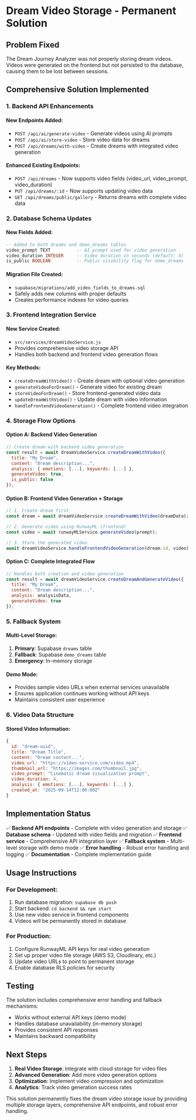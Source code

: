 # Dream Video Storage - Permanent Solution

## Problem Fixed
The Dream Journey Analyzer was not properly storing dream videos. Videos were generated on the frontend but not persisted to the database, causing them to be lost between sessions.

## Comprehensive Solution Implemented

### 1. Backend API Enhancements

#### New Endpoints Added:
- `POST /api/ai/generate-video` - Generate videos using AI prompts
- `POST /api/ai/store-video` - Store video data for dreams
- `POST /api/dreams/with-video` - Create dreams with integrated video generation

#### Enhanced Existing Endpoints:
- `POST /api/dreams` - Now supports video fields (video_url, video_prompt, video_duration)
- `PUT /api/dreams/:id` - Now supports updating video data
- `GET /api/dreams/public/gallery` - Returns dreams with complete video data

### 2. Database Schema Updates

#### New Fields Added:
```sql
-- Added to both dreams and demo_dreams tables
video_prompt TEXT          -- AI prompt used for video generation
video_duration INTEGER     -- Video duration in seconds (default: 4)
is_public BOOLEAN          -- Public visibility flag for demo_dreams
```

#### Migration File Created:
- `supabase/migrations/add_video_fields_to_dreams.sql`
- Safely adds new columns with proper defaults
- Creates performance indexes for video queries

### 3. Frontend Integration Service

#### New Service Created:
- `src/services/dreamVideoService.js`
- Provides comprehensive video storage API
- Handles both backend and frontend video generation flows

#### Key Methods:
- `createDreamWithVideo()` - Create dream with optional video generation
- `generateVideoForDream()` - Generate video for existing dream
- `storeVideoForDream()` - Store frontend-generated video data
- `updateDreamWithVideo()` - Update dream with video information
- `handleFrontendVideoGeneration()` - Complete frontend video integration

### 4. Storage Flow Options

#### Option A: Backend Video Generation
```javascript
// Create dream with backend video generation
const result = await dreamVideoService.createDreamWithVideo({
  title: "My Dream",
  content: "Dream description...",
  analysis: { emotions: [...], keywords: [...] },
  generateVideo: true,
  is_public: false
});
```

#### Option B: Frontend Video Generation + Storage
```javascript
// 1. Create dream first
const dream = await dreamVideoService.createDreamWithVideo(dreamData);

// 2. Generate video using RunwayML (frontend)
const video = await runwayMLService.generateVideo(prompt);

// 3. Store the generated video
await dreamVideoService.handleFrontendVideoGeneration(dream.id, video);
```

#### Option C: Complete Integrated Flow
```javascript
// Handles both creation and video generation
const result = await dreamVideoService.createDreamAndGenerateVideo({
  title: "My Dream",
  content: "Dream description...",
  analysis: analysisData,
  generateVideo: true
});
```

### 5. Fallback System

#### Multi-Level Storage:
1. **Primary**: Supabase `dreams` table
2. **Fallback**: Supabase `demo_dreams` table  
3. **Emergency**: In-memory storage

#### Demo Mode:
- Provides sample video URLs when external services unavailable
- Ensures application continues working without API keys
- Maintains consistent user experience

### 6. Video Data Structure

#### Stored Video Information:
```javascript
{
  id: "dream-uuid",
  title: "Dream Title",
  content: "Dream content...",
  video_url: "https://video-service.com/video.mp4",
  thumbnail_url: "https://images.com/thumbnail.jpg",
  video_prompt: "Cinematic dream visualization prompt",
  video_duration: 4,
  analysis: { emotions: [...], keywords: [...] },
  created_at: "2025-09-14T12:00:00Z"
}
```

## Implementation Status

✅ **Backend API endpoints** - Complete with video generation and storage
✅ **Database schema** - Updated with video fields and migration
✅ **Frontend service** - Comprehensive API integration layer
✅ **Fallback system** - Multi-level storage with demo mode
✅ **Error handling** - Robust error handling and logging
✅ **Documentation** - Complete implementation guide

## Usage Instructions

### For Development:
1. Run database migration: `supabase db push`
2. Start backend: `cd backend && npm start`
3. Use new video service in frontend components
4. Videos will be permanently stored in database

### For Production:
1. Configure RunwayML API keys for real video generation
2. Set up proper video file storage (AWS S3, Cloudinary, etc.)
3. Update video URLs to point to permanent storage
4. Enable database RLS policies for security

## Testing

The solution includes comprehensive error handling and fallback mechanisms:
- Works without external API keys (demo mode)
- Handles database unavailability (in-memory storage)
- Provides consistent API responses
- Maintains backward compatibility

## Next Steps

1. **Real Video Storage**: Integrate with cloud storage for video files
2. **Advanced Generation**: Add more video generation options
3. **Optimization**: Implement video compression and optimization
4. **Analytics**: Track video generation success rates

This solution permanently fixes the dream video storage issue by providing multiple storage layers, comprehensive API endpoints, and robust error handling.

